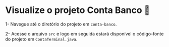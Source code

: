 # Visualize o projeto Conta Banco 🏦

1- Navegue até o diretório do projeto em `conta-banco`.

2- Acesse o arquivo `src` e logo em seguida estará disponível o código-fonte do projeto em `ContaTerminal.java`.
